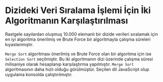 # Dizideki Veri Sıralama İşlemi İçin İki Algoritmanın Karşılaştırılması

Rastgele sayılardan oluşmuş 10.000 elemanlı bir dizide verileri sıralamak için en iyi algoritma önerilmiş ve Brute Force bir algoritmayla çalışma süreleri kıyaslanmıştır.

`Merge Sort` algoritması önerilmiş ve Brute Force olan bir algoritma için ise `Selection Sort` seçilmiştir. Bu iki algoritmanın dizi üzerinde çalışma süresi milisaniye olarak hesaplanıp karşılaştırma yapılmıştır. `Merge Sort` algoritmasının daha hızlı olduğu görülmüştür. Seçilen dil JavaScript olup uygulama konsolda çalıştırılmıştır.





